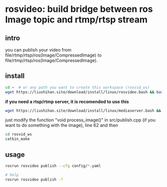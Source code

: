 # rosvideo: build bridge between ros Image topic and rtmp/rtsp stream

## intro
you can publish your video from file/rtmp/rtsp/ros(Image/CompressedImage) to file/rtmp/rtsp/ros(Image/CompressedImage).

## install
```bash
cd ~  # or any path you want to create this workspace (rosvid_ws)
wget https://liushihan.site/download/install/linux/rosvideo.bash && bash rosvideo.bash
```
**if you need a rtsp/rtmp server, it is recomended to use this**

```bash
wget https://liushihan.site/download/install/linux/mediaserver.bash && bash mediaserver.bash
```

just modify the function "void process_image()" in src/publish.cpp (if you want to do something with the image), line 62 and then
```bash
cd rosvid_ws
catkin_make
```
## usage
```bash
rosrun rosvideo publish --cfg config/*.yaml

# help
rosrun rosvideo publish -?
```
